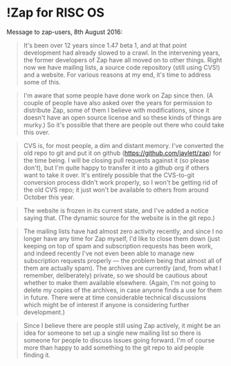 # !Zap for RISC OS

Message to zap-users, 8th August 2016:

> It's been over 12 years since 1.47 beta 1, and at that point development had already slowed to a crawl. In the intervening years, the former developers of Zap have all moved on to other things. Right now we have mailing lists, a source code repository (still using CVS!) and a website. For various reasons at my end, it's time to address some of this.

> I'm aware that some people have done work on Zap since then. (A couple of people have also asked over the years for permission to distribute Zap, some of them I believe with modifications, since it doesn't have an open source license and so these kinds of things are murky.) So it's possible that there are people out there who could take this over.

> CVS is, for most people, a dim and distant memory. I've converted the old repo to git and put it on github (https://github.com/jaylett/zap) for the time being. I will be closing pull requests against it (so please don't), but I'm quite happy to transfer it into a github org if others want to take it over. It's entirely possible that the CVS-to-git conversion process didn't work properly, so I won't be getting rid of the old CVS repo; it just won't be available to others from around October this year.

> The website is frozen in its current state, and I've added a notice saying that. (The dynamic source for the website is in the git repo.)

> The mailing lists have had almost zero activity recently, and since I no longer have any time for Zap myself, I'd like to close them down (just keeping on top of spam and subscription requests has been work, and indeed recently I've not even been able to manage new subscription requests properly — the problem being that almost all of them are actually spam). The archives are currently (and, from what I remember, deliberately) private, so we should be cautious about whether to make them available elsewhere. (Again, I'm not going to delete my copies of the archives, in case anyone finds a use for them in future. There were at time considerable technical discussions which might be of interest if anyone is considering further development.)

> Since I believe there are people still using Zap actively, it might be an idea for someone to set up a single new mailing list so there is someone for people to discuss issues going forward. I'm of course more than happy to add something to the git repo to aid people finding it.

